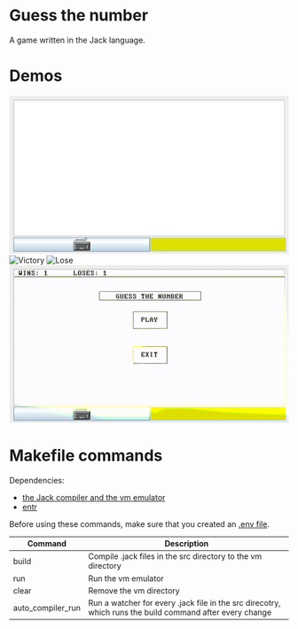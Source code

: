# Guess the number

A game written in the Jack language.

# Demos

![Start](demos/start.gif)
![Victory](demos/victory.gif)
![Lose](demos/lose.gif)
![End](demos/end.gif)

# Makefile commands

Dependencies:
- [the Jack compiler and the vm emulator](https://github.com/itoshkov/nand2tetris-emu/)
- [entr](https://github.com/eradman/entr)

Before using these commands, make sure that you created an [.env file](.env.example).

| Command | Description |
|---------|-------------|
| build   | Compile .jack files in the src directory to the vm directory |
| run     | Run the vm emulator |
| clear   | Remove the vm directory |
| auto_compiler_run | Run a watcher for every .jack file in the src direcotry, which runs the build command after every change | 

